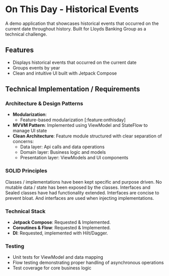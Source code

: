 # On This Day - Historical Events

A demo application that showcases historical events that occurred on the current date throughout history.
Built for Lloyds Banking Group as a technical challenge.

## Features
- Displays historical events that occurred on the current date
- Groups events by year
- Clean and intuitive UI built with Jetpack Compose

## Technical Implementation / Requirements

### Architecture & Design Patterns
- **Modularization**:
    - Feature-based modularization [:feature:onthisday]
- **MVVM Pattern**: Implemented using ViewModel and StateFlow to manage UI state
- **Clean Architecture**: Feature module structured with clear separation of concerns:
    - Data layer: Api calls and data operations
    - Domain layer: Business logic and models
    - Presentation layer: ViewModels and UI components

### SOLID Principles
Classes / implementations have been kept specific and purpose driven. No mutable data / state has been
exposed by the classes. Interfaces and Sealed classes have had functionality extended.
Interfaces are concise to prevent bloat. And interfaces are used when injecting implementations.

### Technical Stack
- **Jetpack Compose**: Requested & Implemented.
- **Coroutines & Flow**: Requested & Implemented.
- **DI**: Requested, implemented with Hilt/Dagger.

### Testing
- Unit tests for ViewModel and data mapping
- Flow testing demonstrating proper handling of asynchronous operations
- Test coverage for core business logic